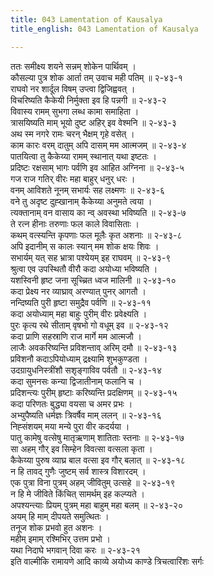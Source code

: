 ```yaml
---
title: 043 Lamentation of Kausalya
title_english: 043 Lamentation of Kausalya

---
```


<div class="audioEmbed"  caption="श्रीराम-हरिसीताराममूर्ति-घनपाठिभ्यां वचनम्" src="https://archive.org/download/Ramayana-recitation-Sriram-harisItArAmamUrti-Ghanapaati-v2/Kanda_2/Kanda_2_AYK-043-Kousalya_Kroshaha.mp3"></div>

ततः समीक्ष्य शयने सन्नम् शोकेन पार्थिवम् ।  
कौसल्या पुत्र शोक आर्ता तम् उवाच मही पतिम् ॥ २-४३-१  
राघवो नर शार्दूल विषम् उप्त्वा द्विजिह्ववत् ।  
विचरिष्यति कैकेयी निर्मुक्ता इव हि पन्नगी ॥ २-४३-२  
विवास्य रामम् सुभगा लब्ध कामा समाहिता ।  
त्रासयिष्यति माम् भूयो दुष्ट अहिर् इव वेश्मनि ॥ २-४३-३  
अथ स्म नगरे रामः चरन् भैक्षम् गृहे वसेत् ।  
काम कारः वरम् दातुम् अपि दासम् मम आत्मजम् ॥ २-४३-४  
पातयित्वा तु कैकेय्या रामम् स्थानात् यथा इष्टतः ।  
प्रदिष्टः रक्षसाम् भागः पर्वणि इव आहित अग्निना ॥ २-४३-५  
गज राज गतिर् वीरः महा बाहुर् धनुर् धरः ।  
वनम् आविशते नूनम् सभार्यः सह लक्ष्मणः ॥ २-४३-६  
वने तु अदृष्ट दुह्खानाम् कैकेय्या अनुमते त्वया ।  
त्यक्तानाम् वन वासाय का न्व् अवस्था भविष्यति ॥ २-४३-७  
ते रत्न हीनाः तरुणाः फल काले विवासिताः ।  
कथम् वत्स्यन्ति कृपणाः फल मूलैः कृत अशनाः ॥ २-४३-८  
अपि इदानीम् स कालः स्यान् मम शोक क्षयः शिवः ।  
सभार्यम् यत् सह भ्रात्रा पश्येयम् इह राघवम् ॥ २-४३-९  
श्रुत्वा एव उपस्थितौ वीरौ कदा अयोध्या भविष्यति ।  
यशस्विनी हृष्ट जना सूच्च्रित ध्वज मालिनी ॥ २-४३-१०  
कदा प्रेक्ष्य नर व्याघ्राव् अरण्यात् पुनर् आगतौ ।  
नन्दिष्यति पुरी हृष्टा समुद्रैव पर्वणि ॥ २-४३-११  
कदा अयोध्याम् महा बाहुः पुरीम् वीरः प्रवेक्ष्यति ।  
पुरः कृत्य रथे सीताम् वृषभो गो वधूम् इव ॥ २-४३-१२  
कदा प्राणि सहस्राणि राज मार्गे मम आत्मजौ ।  
लाजैः अवकरिष्यन्ति प्रविशन्ताव् अरिम् दमौ ॥ २-४३-१३  
प्रविशनौ कदाऽपियोध्याम् द्रक्ष्यामि शुभकुण्डता ।  
उदग्रायुधनिस्त्रींशौ सशृङ्गाविव पर्वतौ ॥ २-४३-१४  
कदा सुमनसः कन्या द्विजातीनाम् फलानि च ।  
प्रदिशन्त्यः पुरीम् हृष्टाः करिष्यन्ति प्रदक्षिणम् ॥ २-४३-१५  
कदा परिणतः बुद्ध्या वयसा च अमर प्रभः ।  
अभ्युपैष्यति धर्मज्ञः त्रिवर्षैव माम् ललन् ॥ २-४३-१६  
निह्संशयम् मया मन्ये पुरा वीर कदर्यया ।  
पातु कामेषु वत्सेषु मातृऋणाम् शातिताः स्तनाः ॥ २-४३-१७  
सा अहम् गौर् इव सिम्हेन विवत्सा वत्सला कृता ।  
कैकेय्या पुरुष व्याघ्र बाल वत्सा इव गौर् बलात् ॥ २-४३-१८  
न हि तावद् गुणैः जुष्टम् सर्व शास्त्र विशारदम् ।  
एक पुत्रा विना पुत्रम् अहम् जीवितुम् उत्सहे ॥ २-४३-१९  
न हि मे जीविते किंचित् सामर्थम् इह कल्प्यते ।  
अपश्यन्त्याः प्रियम् पुत्रम् महा बाहुम् महा बलम् ॥ २-४३-२०  
अयम् हि माम् दीपयते समुत्थितः ।  
तनूज शोक प्रभवो हुत अशनः ।  
महीम् इमाम् रश्मिभिर् उत्तम प्रभो ।  
यथा निदाघे भगवान् दिवा करः ॥ २-४३-२१  
इति वाल्मीकि रामायणे आदि काव्ये अयोध्य काण्डे त्रिचत्वारिंशः सर्गः